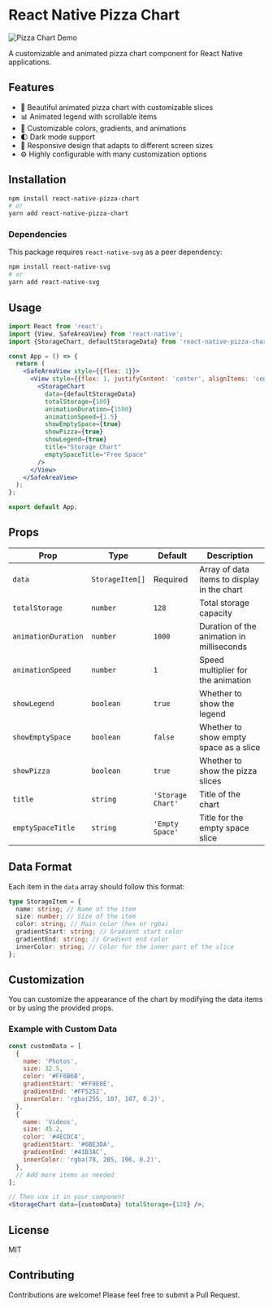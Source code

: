 # React Native Pizza Chart

![Pizza Chart Demo](https://imgur.com/ttJCh8E)

A customizable and animated pizza chart component for React Native applications.

## Features

- 🍕 Beautiful animated pizza chart with customizable slices
- 📊 Animated legend with scrollable items
- 🎨 Customizable colors, gradients, and animations
- 🌓 Dark mode support
- 📱 Responsive design that adapts to different screen sizes
- ⚙️ Highly configurable with many customization options

## Installation

```bash
npm install react-native-pizza-chart
# or
yarn add react-native-pizza-chart
```

### Dependencies

This package requires `react-native-svg` as a peer dependency:

```bash
npm install react-native-svg
# or
yarn add react-native-svg
```

## Usage

```jsx
import React from 'react';
import {View, SafeAreaView} from 'react-native';
import {StorageChart, defaultStorageData} from 'react-native-pizza-chart';

const App = () => {
  return (
    <SafeAreaView style={{flex: 1}}>
      <View style={{flex: 1, justifyContent: 'center', alignItems: 'center'}}>
        <StorageChart
          data={defaultStorageData}
          totalStorage={100}
          animationDuration={1500}
          animationSpeed={1.5}
          showEmptySpace={true}
          showPizza={true}
          showLegend={true}
          title="Storage Chart"
          emptySpaceTitle="Free Space"
        />
      </View>
    </SafeAreaView>
  );
};

export default App;
```

## Props

| Prop                | Type            | Default           | Description                                 |
| ------------------- | --------------- | ----------------- | ------------------------------------------- |
| `data`              | `StorageItem[]` | Required          | Array of data items to display in the chart |
| `totalStorage`      | `number`        | `128`             | Total storage capacity                      |
| `animationDuration` | `number`        | `1000`            | Duration of the animation in milliseconds   |
| `animationSpeed`    | `number`        | `1`               | Speed multiplier for the animation          |
| `showLegend`        | `boolean`       | `true`            | Whether to show the legend                  |
| `showEmptySpace`    | `boolean`       | `false`           | Whether to show empty space as a slice      |
| `showPizza`         | `boolean`       | `true`            | Whether to show the pizza slices            |
| `title`             | `string`        | `'Storage Chart'` | Title of the chart                          |
| `emptySpaceTitle`   | `string`        | `'Empty Space'`   | Title for the empty space slice             |

## Data Format

Each item in the `data` array should follow this format:

```typescript
type StorageItem = {
  name: string; // Name of the item
  size: number; // Size of the item
  color: string; // Main color (hex or rgba)
  gradientStart: string; // Gradient start color
  gradientEnd: string; // Gradient end color
  innerColor: string; // Color for the inner part of the slice
};
```

## Customization

You can customize the appearance of the chart by modifying the data items or by using the provided props.

### Example with Custom Data

```jsx
const customData = [
  {
    name: 'Photos',
    size: 32.5,
    color: '#FF6B6B',
    gradientStart: '#FF8E8E',
    gradientEnd: '#FF5252',
    innerColor: 'rgba(255, 107, 107, 0.2)',
  },
  {
    name: 'Videos',
    size: 45.2,
    color: '#4ECDC4',
    gradientStart: '#6BE3DA',
    gradientEnd: '#41B3AC',
    innerColor: 'rgba(78, 205, 196, 0.2)',
  },
  // Add more items as needed
];

// Then use it in your component
<StorageChart data={customData} totalStorage={128} />;
```

## License

MIT

## Contributing

Contributions are welcome! Please feel free to submit a Pull Request.
